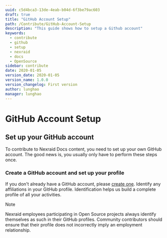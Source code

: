 ```yaml
---
uuid: c5d4bca3-13de-4eab-b04d-6f3be79ac603
draft: true
title: "GitHub Account Setup"
path: /Contribute/GitHub-Account-Setup
description: "This guide shows how to setup a Github account"
keywords: 
  - contribute
  - github
  - setup
  - nexraid
  - docs
  - OpenSource
sidebar: contribute
date: 2020-01-05
version_date: 2020-01-05
version_name: 1.0.0
version_changelog: First version
author: lunghao
manager: lunghao
---
```


# GitHub Account Setup

## Set up your GitHub account

To contribute to Nexraid Docs content, you need to set up your own GitHub account. The good news is, you usually only have to perform these steps once.

### Create a GitHub account and set up your profile

If you don't already have a GitHub account, please [create one](https://github.com/join). Identify any affiliations in your GitHub profile. Identification helps us build a complete profile of all your activities.

>[!NOTE]
> Nexraid employees participating in Open Source projects always identify themselves as such in their GitHub profiles. Community contributors should ensure that their profile does not incorrectly imply an employment relationship.
